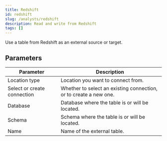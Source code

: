 ```yaml
---
title: Redshift
id: redshift
slug: /analysts/redshift
description: Read and write from Redshift
tags: []
---
```


Use a table from Redshift as an external source or target.

## Parameters

| Parameter                   | Description                                                       |
| --------------------------- | ----------------------------------------------------------------- |
| Location type               | Location you want to connect from.                                |
| Select or create connection | Whether to select an existing connection, or to create a new one. |
| Database                    | Database where the table is or will be located.                   |
| Schema                      | Schema where the table is or will be located.                     |
| Name                        | Name of the external table.                                       |
